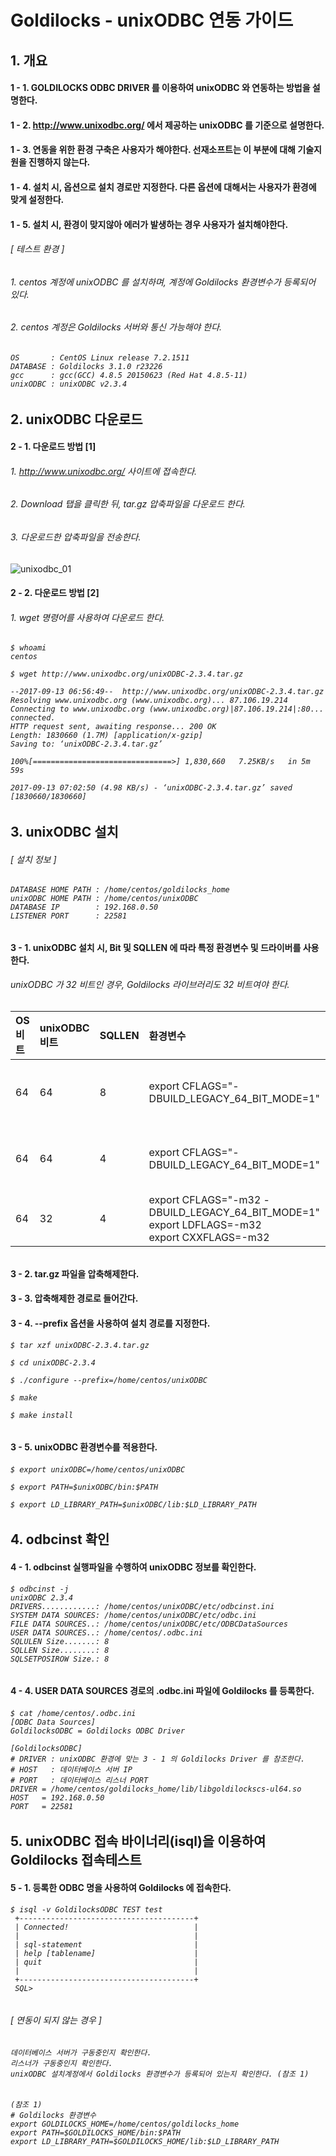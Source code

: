 # Goldilocks - unixODBC 연동 가이드

## 1. 개요

#### 1 - 1. GOLDILOCKS ODBC DRIVER 를 이용하여 unixODBC 와 연동하는 방법을 설명한다.

#### 1 - 2. http://www.unixodbc.org/ 에서 제공하는 unixODBC 를 기준으로 설명한다.

#### 1 - 3. 연동을 위한 환경 구축은 사용자가 해야한다. 선재소프트는 이 부분에 대해 기술지원을 진행하지 않는다.

#### 1 - 4. 설치 시, 옵션으로 설치 경로만 지정한다. 다른 옵션에 대해서는 사용자가 환경에 맞게 설정한다.

#### 1 - 5. 설치 시, 환경이 맞지않아 에러가 발생하는 경우 사용자가 설치해야한다.

###### [ 테스트 환경 ]

###### 1. centos 계정에 unixODBC 를 설치하며, 계정에 Goldilocks 환경변수가 등록되어 있다.

###### 2. centos 계정은 Goldilocks 서버와 통신 가능해야 한다.

<h6>

    OS       : CentOS Linux release 7.2.1511
    DATABASE : Goldilocks 3.1.0 r23226
    gcc      : gcc(GCC) 4.8.5 20150623 (Red Hat 4.8.5-11)
    unixODBC : unixODBC v2.3.4

</h6>

## 2. unixODBC 다운로드

#### 2 - 1. 다운로드 방법 [1]

###### 1. http://www.unixodbc.org/ 사이트에 접속한다.

###### 2. Download 탭을 클릭한 뒤, tar.gz 압축파일을 다운로드 한다.

###### 3. 다운로드한 압축파일을 전송한다.

![unixodbc_01](https://user-images.githubusercontent.com/9734988/33422347-be724928-d5f8-11e7-842b-c71ca64deba9.jpg)

#### 2 - 2. 다운로드 방법 [2]

###### 1. wget 명령어를 사용하여 다운로드 한다.

<h6>

    $ whoami
    centos

    $ wget http://www.unixodbc.org/unixODBC-2.3.4.tar.gz

    --2017-09-13 06:56:49--  http://www.unixodbc.org/unixODBC-2.3.4.tar.gz
    Resolving www.unixodbc.org (www.unixodbc.org)... 87.106.19.214
    Connecting to www.unixodbc.org (www.unixodbc.org)|87.106.19.214|:80... connected.
    HTTP request sent, awaiting response... 200 OK
    Length: 1830660 (1.7M) [application/x-gzip]
    Saving to: ‘unixODBC-2.3.4.tar.gz’

    100%[===============================>] 1,830,660   7.25KB/s   in 5m 59s

    2017-09-13 07:02:50 (4.98 KB/s) - ‘unixODBC-2.3.4.tar.gz’ saved [1830660/1830660]

</h6>

## 3. unixODBC 설치

###### [ 설치 정보 ]

<h6>

    DATABASE HOME PATH : /home/centos/goldilocks_home
    unixODBC HOME PATH : /home/centos/unixODBC
    DATABASE IP        : 192.168.0.50
    LISTENER PORT      : 22581

</h6>

#### 3 - 1. unixODBC 설치 시, Bit 및 SQLLEN 에 따라 특정 환경변수 및 드라이버를 사용한다.

###### unixODBC 가 32 비트인 경우, Goldilocks 라이브러리도 32 비트여야 한다.

<h6>

| OS비트  | unixODBC비트  | SQLLEN | 환경변수 | Goldilocks 드라이버 |
|:--      |:--            |:--     |:--       |:--                  |
| 64      | 64            | 8      | export CFLAGS="-DBUILD_LEGACY_64_BIT_MODE=1" | libgoldilockscs-ul64.so: <br/>ELF 64-bit LSB shared object, x86-64 |
| 64      | 64            | 4      | export CFLAGS="-DBUILD_LEGACY_64_BIT_MODE=1" | libgoldilockscs-ul32.so: <br/>ELF 64-bit LSB shared object, x86-64 |
| 64      | 32            | 4      | export CFLAGS="-m32 -DBUILD_LEGACY_64_BIT_MODE=1"<br/>export LDFLAGS=-m32<br/>export CXXFLAGS=-m32 | libgoldilockscs.so: <br/>ELF 32-bit LSB shared object, Intel 80386 |

</h6>

#### 3 - 2. tar.gz 파일을 압축해제한다.

#### 3 - 3. 압축해제한 경로로 들어간다.

#### 3 - 4. --prefix 옵션을 사용하여 설치 경로를 지정한다.

<h6>

    $ tar xzf unixODBC-2.3.4.tar.gz

    $ cd unixODBC-2.3.4

    $ ./configure --prefix=/home/centos/unixODBC

    $ make

    $ make install

</h6>

#### 3 - 5. unixODBC 환경변수를 적용한다.

<h6>

    $ export unixODBC=/home/centos/unixODBC

    $ export PATH=$unixODBC/bin:$PATH

    $ export LD_LIBRARY_PATH=$unixODBC/lib:$LD_LIBRARY_PATH

</h6>

## 4. odbcinst 확인

#### 4 - 1. odbcinst 실행파일을 수행하여 unixODBC 정보를 확인한다.

<h6>

    $ odbcinst -j
    unixODBC 2.3.4
    DRIVERS............: /home/centos/unixODBC/etc/odbcinst.ini
    SYSTEM DATA SOURCES: /home/centos/unixODBC/etc/odbc.ini
    FILE DATA SOURCES..: /home/centos/unixODBC/etc/ODBCDataSources
    USER DATA SOURCES..: /home/centos/.odbc.ini
    SQLULEN Size.......: 8
    SQLLEN Size........: 8
    SQLSETPOSIROW Size.: 8

</h6>

#### 4 - 4. USER DATA SOURCES 경로의 .odbc.ini 파일에 Goldilocks 를 등록한다.

<h6>

    $ cat /home/centos/.odbc.ini
    [ODBC Data Sources]
    GoldilocksODBC = Goldilocks ODBC Driver

    [GoldilocksODBC]
    # DRIVER : unixODBC 환경에 맞는 3 - 1 의 Goldilocks Driver 를 참조한다.
    # HOST   : 데이터베이스 서버 IP
    # PORT   : 데이터베이스 리스너 PORT
    DRIVER = /home/centos/goldilocks_home/lib/libgoldilockscs-ul64.so
    HOST   = 192.168.0.50
    PORT   = 22581

</h6>

## 5. unixODBC 접속 바이너리(isql)을 이용하여 Goldilocks 접속테스트

#### 5 - 1. 등록한 ODBC 명을 사용하여 Goldilocks 에 접속한다.

<h6>

    $ isql -v GoldilocksODBC TEST test
     +---------------------------------------+
     | Connected!                            |
     |                                       |
     | sql-statement                         |
     | help [tablename]                      |
     | quit                                  |
     |                                       |
     +---------------------------------------+
     SQL>

</h6>

###### [ 연동이 되지 않는 경우 ]

<h6>

    데이터베이스 서버가 구동중인지 확인한다.
    리스너가 구동중인지 확인한다.
    unixODBC 설치계정에서 Goldilocks 환경변수가 등록되어 있는지 확인한다. (참조 1)

</h6>

<h6>

    (참조 1)
    # Goldilocks 환경변수
    export GOLDILOCKS_HOME=/home/centos/goldilocks_home
    export PATH=$GOLDILOCKS_HOME/bin:$PATH
    export LD_LIBRARY_PATH=$GOLDILOCKS_HOME/lib:$LD_LIBRARY_PATH

</h6>
